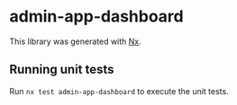 # admin-app-dashboard

This library was generated with [Nx](https://nx.dev).

## Running unit tests

Run `nx test admin-app-dashboard` to execute the unit tests.

